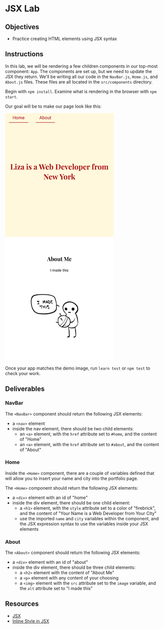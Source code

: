 # JSX Lab

## Objectives

- Practice creating HTML elements using JSX syntax

## Instructions

In this lab, we will be rendering a few children components in our top-most
component: `App`. The components are set up, but we need to update the JSX they
return. We'll be writing all our code in the `NavBar.js`, `Home.js`, and
`About.js` files. These files are all located in the `src/components` directory.

Begin with `npm install`. Examine what is rendering in the browser with
`npm start`.

Our goal will be to make our page look like this:

![demo app](images/demo.png)

Once your app matches the demo image, run `learn test` or `npm test` to check
your work.

## Deliverables

### NavBar

The `<NavBar>` component should return the following JSX elements:

- a `<nav>` element
- inside the nav element, there should be two child elements:
  - an `<a>` element, with the `href` attribute set to `#home`, and the content
    of "Home"
  - an `<a>` element, with the `href` attribute set to `#about`, and the content
    of "About"

### Home

Inside the `<Home>` component, there are a couple of variables defined that will
allow you to insert your name and city into the portfolio page.

The `<Home>` component should return the following JSX elements:

- a `<div>` element with an id of "home"
- inside the div element, there should be one child element:
  - a `<h1>` element, with the `style` attribute set to a color of "firebrick",
    and the content of "Your Name is a Web Developer from Your City"
  - use the imported `name` and `city` variables within the component, and the
    JSX expression syntax to use the variables inside your JSX elements

### About

The `<About>` component should return the following JSX elements:

- a `<div>` element with an id of "about"
- inside the div element, there should be three child elements:
  - a `<h2>` element with the content of "About Me"
  - a `<p>` element with any content of your choosing
  - a `<img>` element with the `src` attribute set to the `image` variable, and
    the `alt` attribute set to "I made this"

## Resources

- [JSX](https://reactjs.org/docs/introducing-jsx.html)
- [Inline Style in JSX](https://reactjs.org/docs/dom-elements.html#style)
